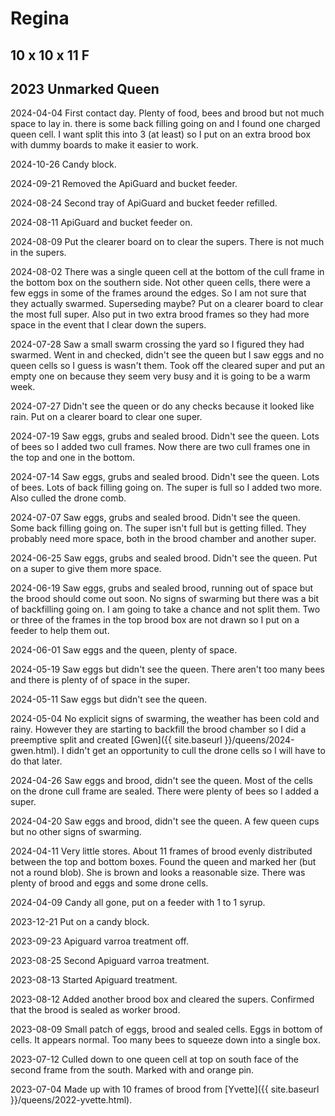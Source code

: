 # Regina

## 10 x 10 x 11 F

## 2023 Unmarked Queen

2024-04-04 First contact day.  Plenty of food, bees and brood  but not much space to lay in.  there is some back filling going on and I found one charged queen cell.  I want split this into 3 (at least) so I put on an extra brood box with dummy boards to make it easier to work.

2024-10-26 Candy block.

2024-09-21 Removed the ApiGuard and bucket feeder.

2024-08-24 Second tray of ApiGuard and bucket feeder refilled.

2024-08-11 ApiGuard and bucket feeder on.

2024-08-09 Put the clearer board on to clear the supers.  There is not much in the supers.

2024-08-02 There was a single queen cell at the bottom of the cull frame in the bottom box on the southern side.  Not other queen cells, there were a few eggs in some of the frames around the edges.  So I am not sure that they actually swarmed.  Superseding maybe?  Put on a clearer board to clear the most full super.  Also put in two extra brood frames so they had more space in the event that I clear down the supers.

2024-07-28 Saw a small swarm crossing the yard so I figured they had swarmed.  Went in and checked, didn't see the queen but I saw eggs and no queen cells so I guess is wasn't them.  Took off the cleared super and put an empty one on because they seem very busy and it is going to be a warm week.

2024-07-27 Didn't see the queen or do any checks because it looked like rain.  Put on a clearer board to clear one super.

2024-07-19 Saw eggs, grubs and sealed brood.  Didn't see the queen.  Lots of bees so I added two cull frames.  Now there are two cull frames one in the top and one in the bottom.

2024-07-14 Saw eggs, grubs and sealed brood.  Didn't see the queen.  Lots of bees. Lots of back filling going on.  The super is full so I added two more.  Also culled the drone comb.

2024-07-07 Saw eggs, grubs and sealed brood.  Didn't see the queen.  Some back filling going on. The super isn't full but is getting filled.  They probably need more space, both in the brood chamber and another super.

2024-06-25 Saw eggs, grubs and sealed brood.  Didn't see the queen. Put on a super to give them more space.

2024-06-19 Saw eggs, grubs and sealed brood, running out of space but the brood should come out soon.  No signs of swarming but there was a bit of backfilling going on.  I am going to take a chance and not split them.  Two or three of the frames in the top brood box are not drawn so I put on a feeder to help them out.

2024-06-01 Saw eggs and the queen, plenty of space.

2024-05-19 Saw eggs but didn't see the queen.  There aren't too many bees and there is plenty of of space in the super.

2024-05-11 Saw eggs but didn't see the queen.

2024-05-04 No explicit signs of swarming, the weather has been cold and rainy.  However they are starting to backfill the brood chamber so I did a preemptive split and created [Gwen]({{ site.baseurl }}/queens/2024-gwen.html).  I didn't get an opportunity to cull the drone cells so I will have to do that later.

2024-04-26 Saw eggs and brood, didn't see the queen. Most of the cells on the drone cull frame are sealed. There were plenty of bees so I added a super.

2024-04-20 Saw eggs and brood, didn't see the queen.  A few queen cups but no other signs of swarming.

2024-04-11 Very little stores.  About 11 frames of brood evenly distributed between the top and bottom boxes.  Found the queen and marked her (but not a round blob).  She is brown and looks a reasonable size.  There was plenty of brood and eggs and some drone cells.

2024-04-09 Candy all gone, put on a feeder with 1 to 1 syrup.

2023-12-21 Put on a candy block.

2023-09-23 Apiguard varroa treatment off.

2023-08-25 Second Apiguard varroa treatment.

2023-08-13 Started Apiguard treatment.

2023-08-12 Added another brood box and cleared the supers.  Confirmed that the brood is sealed as worker brood.

2023-08-09 Small patch of eggs, brood and sealed cells.  Eggs in bottom of cells.  It appears normal.  Too many bees to squeeze down into a single box.

2023-07-12 Culled down to one queen cell at top on south face of the second frame from the south.  Marked with and orange pin.

2023-07-04 Made up with 10 frames of brood from [Yvette]({{ site.baseurl }}/queens/2022-yvette.html).
